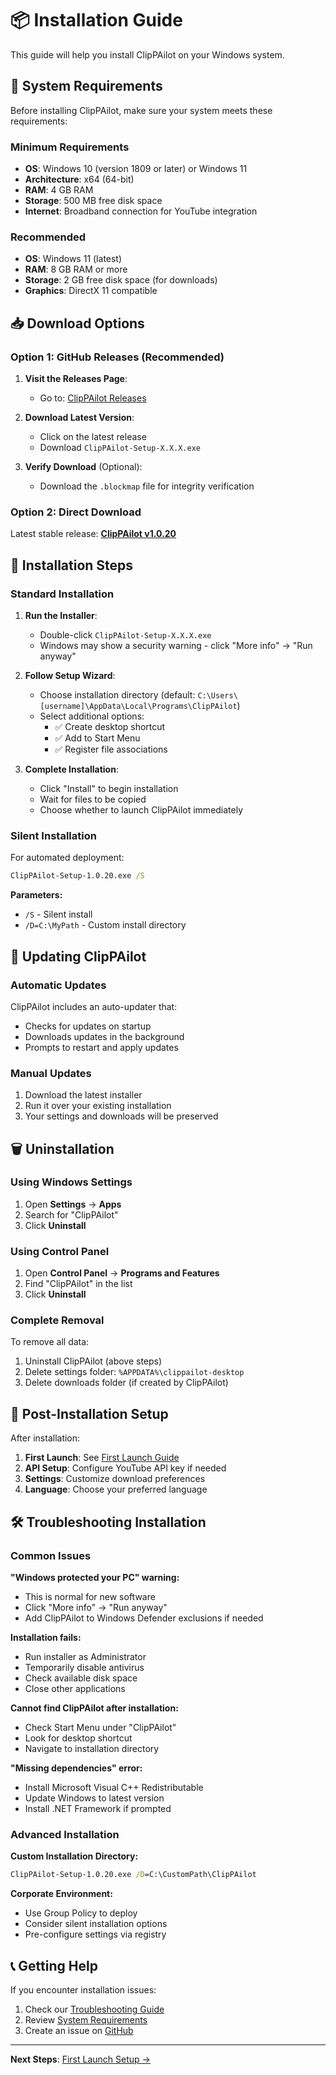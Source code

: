 # 📦 Installation Guide

This guide will help you install ClipPAilot on your Windows system.

## 🔧 System Requirements

Before installing ClipPAilot, make sure your system meets these requirements:

### **Minimum Requirements**
- **OS**: Windows 10 (version 1809 or later) or Windows 11
- **Architecture**: x64 (64-bit)
- **RAM**: 4 GB RAM
- **Storage**: 500 MB free disk space
- **Internet**: Broadband connection for YouTube integration

### **Recommended**
- **OS**: Windows 11 (latest)
- **RAM**: 8 GB RAM or more
- **Storage**: 2 GB free disk space (for downloads)
- **Graphics**: DirectX 11 compatible

## 📥 Download Options

### **Option 1: GitHub Releases (Recommended)**

1. **Visit the Releases Page**:
   - Go to: [ClipPAilot Releases](https://github.com/ronled86/ClipPAilot/releases)

2. **Download Latest Version**:
   - Click on the latest release
   - Download `ClipPAilot-Setup-X.X.X.exe`

3. **Verify Download** (Optional):
   - Download the `.blockmap` file for integrity verification

### **Option 2: Direct Download**

Latest stable release: **[ClipPAilot v1.0.20](https://github.com/ronled86/ClipPAilot/releases/latest)**

## 🚀 Installation Steps

### **Standard Installation**

1. **Run the Installer**:
   - Double-click `ClipPAilot-Setup-X.X.X.exe`
   - Windows may show a security warning - click "More info" → "Run anyway"

2. **Follow Setup Wizard**:
   - Choose installation directory (default: `C:\Users\[username]\AppData\Local\Programs\ClipPAilot`)
   - Select additional options:
     - ✅ Create desktop shortcut
     - ✅ Add to Start Menu
     - ✅ Register file associations

3. **Complete Installation**:
   - Click "Install" to begin installation
   - Wait for files to be copied
   - Choose whether to launch ClipPAilot immediately

### **Silent Installation**

For automated deployment:

```cmd
ClipPAilot-Setup-1.0.20.exe /S
```

**Parameters:**
- `/S` - Silent install
- `/D=C:\MyPath` - Custom install directory

## 🔄 Updating ClipPAilot

### **Automatic Updates**
ClipPAilot includes an auto-updater that:
- Checks for updates on startup
- Downloads updates in the background
- Prompts to restart and apply updates

### **Manual Updates**
1. Download the latest installer
2. Run it over your existing installation
3. Your settings and downloads will be preserved

## 🗑️ Uninstallation

### **Using Windows Settings**
1. Open **Settings** → **Apps**
2. Search for "ClipPAilot"
3. Click **Uninstall**

### **Using Control Panel**
1. Open **Control Panel** → **Programs and Features**
2. Find "ClipPAilot" in the list
3. Click **Uninstall**

### **Complete Removal**
To remove all data:
1. Uninstall ClipPAilot (above steps)
2. Delete settings folder: `%APPDATA%\clippailot-desktop`
3. Delete downloads folder (if created by ClipPAilot)

## 🔧 Post-Installation Setup

After installation:

1. **First Launch**: See [First Launch Guide](First-Launch)
2. **API Setup**: Configure YouTube API key if needed
3. **Settings**: Customize download preferences
4. **Language**: Choose your preferred language

## 🛠️ Troubleshooting Installation

### **Common Issues**

**"Windows protected your PC" warning:**
- This is normal for new software
- Click "More info" → "Run anyway"
- Add ClipPAilot to Windows Defender exclusions if needed

**Installation fails:**
- Run installer as Administrator
- Temporarily disable antivirus
- Check available disk space
- Close other applications

**Cannot find ClipPAilot after installation:**
- Check Start Menu under "ClipPAilot"
- Look for desktop shortcut
- Navigate to installation directory

**"Missing dependencies" error:**
- Install Microsoft Visual C++ Redistributable
- Update Windows to latest version
- Install .NET Framework if prompted

### **Advanced Installation**

**Custom Installation Directory:**
```cmd
ClipPAilot-Setup-1.0.20.exe /D=C:\CustomPath\ClipPAilot
```

**Corporate Environment:**
- Use Group Policy to deploy
- Consider silent installation options
- Pre-configure settings via registry

## 📞 Getting Help

If you encounter installation issues:

1. Check our [Troubleshooting Guide](Troubleshooting)
2. Review [System Requirements](#system-requirements)
3. Create an issue on [GitHub](https://github.com/ronled86/ClipPAilot/issues)

---

**Next Steps**: [First Launch Setup →](First-Launch)
